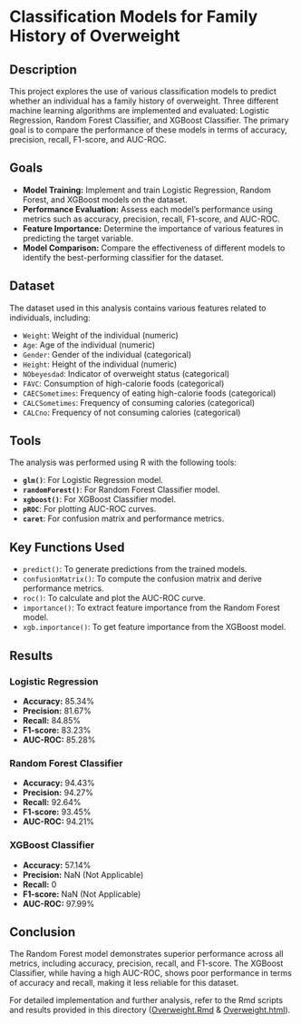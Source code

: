 # Classification Models for Family History of Overweight

## Description

This project explores the use of various classification models to predict whether an individual has a family history of overweight. Three different machine learning algorithms are implemented and evaluated: Logistic Regression, Random Forest Classifier, and XGBoost Classifier. The primary goal is to compare the performance of these models in terms of accuracy, precision, recall, F1-score, and AUC-ROC.

## Goals

- **Model Training:** Implement and train Logistic Regression, Random Forest, and XGBoost models on the dataset.
- **Performance Evaluation:** Assess each model’s performance using metrics such as accuracy, precision, recall, F1-score, and AUC-ROC.
- **Feature Importance:** Determine the importance of various features in predicting the target variable.
- **Model Comparison:** Compare the effectiveness of different models to identify the best-performing classifier for the dataset.

## Dataset

The dataset used in this analysis contains various features related to individuals, including:

- `Weight`: Weight of the individual (numeric)
- `Age`: Age of the individual (numeric)
- `Gender`: Gender of the individual (categorical)
- `Height`: Height of the individual (numeric)
- `NObeyesdad`: Indicator of overweight status (categorical)
- `FAVC`: Consumption of high-calorie foods (categorical)
- `CAECSometimes`: Frequency of eating high-calorie foods (categorical)
- `CALCSometimes`: Frequency of consuming calories (categorical)
- `CALCno`: Frequency of not consuming calories (categorical)

## Tools

The analysis was performed using R with the following tools:

- **`glm()`**: For Logistic Regression model.
- **`randomForest()`**: For Random Forest Classifier model.
- **`xgboost()`**: For XGBoost Classifier model.
- **`pROC`**: For plotting AUC-ROC curves.
- **`caret`**: For confusion matrix and performance metrics.

## Key Functions Used

- `predict()`: To generate predictions from the trained models.
- `confusionMatrix()`: To compute the confusion matrix and derive performance metrics.
- `roc()`: To calculate and plot the AUC-ROC curve.
- `importance()`: To extract feature importance from the Random Forest model.
- `xgb.importance()`: To get feature importance from the XGBoost model.

## Results

### Logistic Regression
- **Accuracy:** 85.34%
- **Precision:** 81.67%
- **Recall:** 84.85%
- **F1-score:** 83.23%
- **AUC-ROC:** 85.28%

### Random Forest Classifier
- **Accuracy:** 94.43%
- **Precision:** 94.27%
- **Recall:** 92.64%
- **F1-score:** 93.45%
- **AUC-ROC:** 94.21%

### XGBoost Classifier
- **Accuracy:** 57.14%
- **Precision:** NaN (Not Applicable)
- **Recall:** 0
- **F1-score:** NaN (Not Applicable)
- **AUC-ROC:** 97.99%

## Conclusion

The Random Forest model demonstrates superior performance across all metrics, including accuracy, precision, recall, and F1-score. The XGBoost Classifier, while having a high AUC-ROC, shows poor performance in terms of accuracy and recall, making it less reliable for this dataset.

For detailed implementation and further analysis, refer to the Rmd scripts and results provided in this directory ([Overweight.Rmd](/Overweight/Overweight.Rmd) & [Overweight.html](/Overweight/Overweight.html)).
